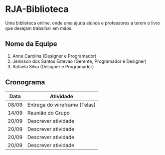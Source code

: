 # RJA-Biblioteca
Uma biblioteca online, onde uma ajuda alunos e professores a terem o livro que desejam trabalhar em mãos.

## Nome da Equipe
1. Anne Carolina (Designer e Programador)
2. Jenisson dos Santos Estevao (Gerente, Programador e Designer)
3. Rafaela Silva (Designer e Programador)

## Cronograma
Data | Atividade
------------ | -------------
08/09 | Entrega do wireframe (Telas)
14/09 | Reunião do Grupo
20/09 | Descrever atividade
20/09 | Descrever atividade
20/09 | Descrever atividade
20/09 | Descrever atividade


